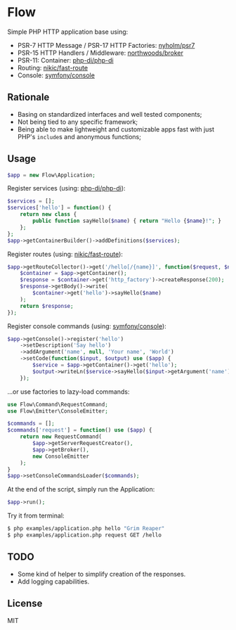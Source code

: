 
# Flow

Simple PHP HTTP application base using:

- PSR-7 HTTP Message / PSR-17 HTTP Factories: [nyholm/psr7](https://github.com/Nyholm/psr7)
- PSR-15 HTTP Handlers / Middleware: [northwoods/broker](https://github.com/northwoods/broker)
- PSR-11: Container: [php-di/php-di](https://github.com/PHP-DI/PHP-DI)
- Routing: [nikic/fast-route](https://github.com/nikic/FastRoute)
- Console: [symfony/console](https://github.com/symfony/console)

## Rationale

- Basing on standardized interfaces and well tested components;
- Not being tied to any specific framework;
- Being able to make lightweight and customizable apps fast with just PHP's `include`s and anonymous functions;

## Usage

```php
$app = new Flow\Application;
```

Register services (using: [php-di/php-di](https://github.com/PHP-DI/PHP-DI)):

```php
$services = [];
$services['hello'] = function() {
    return new class {
        public function sayHello($name) { return "Hello {$name}!"; }
    };
};
$app->getContainerBuilder()->addDefinitions($services);
```

Register routes (using: [nikic/fast-route](https://github.com/nikic/FastRoute)):

```php
$app->getRouteCollector()->get('/hello[/{name}]', function($request, $name = 'World') use ($app) {
    $container = $app->getContainer();
    $response = $container->get('http_factory')->createResponse(200);
    $response->getBody()->write(
        $container->get('hello')->sayHello($name)
    );
    return $response;
});
```

Register console commands (using: [symfony/console](https://github.com/symfony/console)):

```php
$app->getConsole()->register('hello')
    ->setDescription('Say hello')
    ->addArgument('name', null, 'Your name', 'World')
    ->setCode(function($input, $output) use ($app) {
        $service = $app->getContainer()->get('hello');
        $output->writeLn($service->sayHello($input->getArgument('name')));
    });
```

…or use factories to lazy-load commands:

```php
use Flow\Command\RequestCommand;
use Flow\Emitter\ConsoleEmitter;

$commands = [];
$commands['request'] = function() use ($app) {
    return new RequestCommand(
        $app->getServerRequestCreator(),
        $app->getBroker(),
        new ConsoleEmitter
    );
}
$app->setConsoleCommandsLoader($commands);
```

At the end of the script, simply run the Application:

```php
$app->run();
```

Try it from terminal:

```bash
$ php examples/application.php hello "Grim Reaper"
$ php examples/application.php request GET /hello
```

## TODO

- Some kind of helper to simplify creation of the responses.
- Add logging capabilities.

## License

MIT
